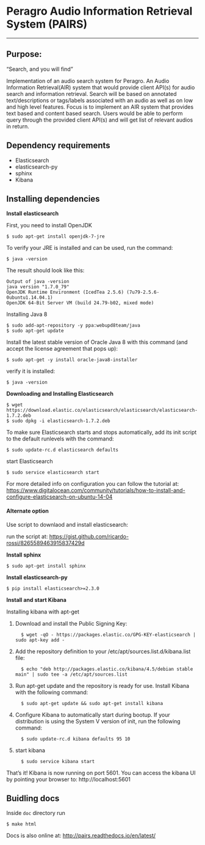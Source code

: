 # Peragro Audio Information Retrieval System (PAIRS)
----
## Purpose:
“Search, and you will find”

Implementation of an audio search system for Peragro. An Audio Information Retrieval(AIR)
system that would provide client API(s) for audio search and information retrieval.
Search will be based on annotated text/descriptions or tags/labels associated
with an audio as well as on low and high level features. Focus is to implement
an AIR system that provides text based and content based search. Users would be
able to perform query through the provided client API(s) and will get list of relevant audios in return.

## Dependency requirements

* Elasticsearch
* elasticsearch-py
* sphinx
* Kibana

## Installing dependencies
**Install elasticsearch**

First, you need to install OpenJDK

    $ sudo apt-get install openjdk-7-jre

To verify your JRE is installed and can be used, run the command:

    $ java -version

The result should look like this:

    Output of java -version
    java version "1.7.0_79"
    OpenJDK Runtime Environment (IcedTea 2.5.6) (7u79-2.5.6-0ubuntu1.14.04.1)
    OpenJDK 64-Bit Server VM (build 24.79-b02, mixed mode)


Installing Java 8

    $ sudo add-apt-repository -y ppa:webupd8team/java
    $ sudo apt-get update

Install the latest stable version of Oracle Java 8 with this command (and accept the license agreement that pops up):

    $ sudo apt-get -y install oracle-java8-installer

verify it is installed:

    $ java -version

**Downloading and Installing Elasticsearch**

    $ wget https://download.elastic.co/elasticsearch/elasticsearch/elasticsearch-1.7.2.deb
    $ sudo dpkg -i elasticsearch-1.7.2.deb

To make sure Elasticsearch starts and stops automatically, add its init script to the default runlevels with the command:

    $ sudo update-rc.d elasticsearch defaults

start Elasticsearch

    $ sudo service elasticsearch start

For more detailed info on configuration you can follow the tutorial at: https://www.digitalocean.com/community/tutorials/how-to-install-and-configure-elasticsearch-on-ubuntu-14-04

#### Alternate option


Use script to downlaod and install elasticsearch:

run the script at: https://gist.github.com/ricardo-rossi/8265589463915837429d


**Install sphinx**

    $ sudo apt-get install sphinx


**Install elasticsearch-py**

    $ pip install elasticsearch>=2.3.0


**Install and start Kibana**

Installing kibana with apt-get

1. Download and install the Public Signing Key:

         $ wget -qO - https://packages.elastic.co/GPG-KEY-elasticsearch | sudo apt-key add -

2. Add the repository definition to your /etc/apt/sources.list.d/kibana.list file:

         $ echo "deb http://packages.elastic.co/kibana/4.5/debian stable main" | sudo tee -a /etc/apt/sources.list

3. Run apt-get update and the repository is ready for use. Install Kibana with the following command:

         $ sudo apt-get update && sudo apt-get install kibana

4. Configure Kibana to automatically start during bootup. If your distribution is using the System V version of init, run the following command:

         $ sudo update-rc.d kibana defaults 95 10

5. start kibana

         $ sudo service kibana start

That’s it! Kibana is now running on port 5601. You can access the kibana UI by pointing your browser to:
http://localhost:5601

## Buidling docs

Inside `doc` directory run

    $ make html
    
Docs is also online at: http://pairs.readthedocs.io/en/latest/ 
